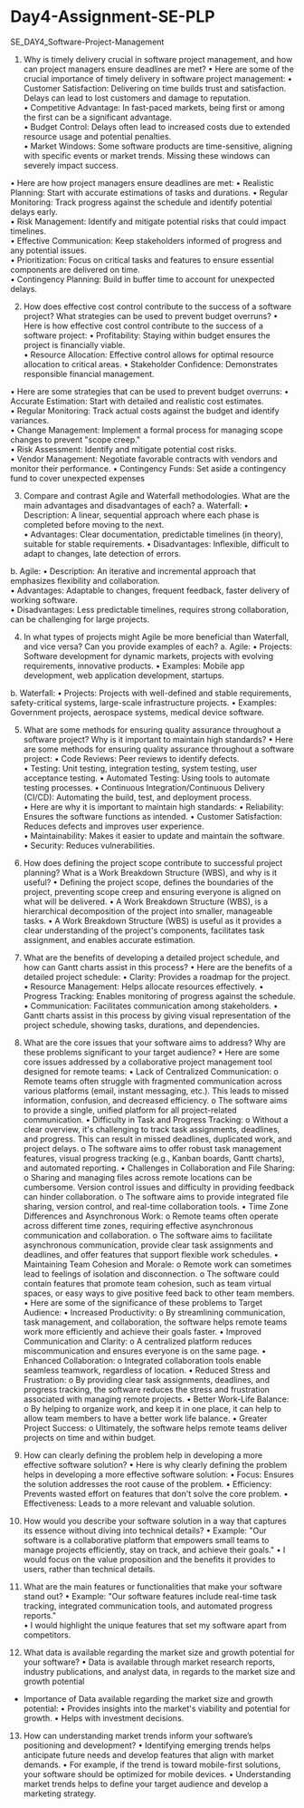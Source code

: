 # Day4-Assignment-SE-PLP

SE_DAY4_Software-Project-Management

1. Why is timely delivery crucial in software project management, and how can project managers ensure deadlines are met?
•	Here are some of the crucial importance of timely delivery in software project management: 
•	Customer Satisfaction: Delivering on time builds trust and satisfaction. Delays can lead to lost customers and damage to reputation.   
•	Competitive Advantage: In fast-paced markets, being first or among the first can be a significant advantage.   
•	Budget Control: Delays often lead to increased costs due to extended resource usage and potential penalties.   
•	Market Windows: Some software products are time-sensitive, aligning with specific events or market trends. Missing these windows can severely impact success.   

•	 Here are how project managers ensure deadlines are met: 
•	Realistic Planning: Start with accurate estimations of tasks and durations.
•	Regular Monitoring: Track progress against the schedule and identify potential delays early.   
•	Risk Management: Identify and mitigate potential risks that could impact timelines.   
•	Effective Communication: Keep stakeholders informed of progress and any potential issues.   
•	Prioritization: Focus on critical tasks and features to ensure essential components are delivered on time.   
•	Contingency Planning: Build in buffer time to account for unexpected delays.

2.	How does effective cost control contribute to the success of a software project? What strategies can be used to prevent budget overruns?
•	Here is how effective cost control contribute to the success of a software project: 
•	Profitability: Staying within budget ensures the project is financially viable.   
•	Resource Allocation: Effective control allows for optimal resource allocation to critical areas.
•	Stakeholder Confidence: Demonstrates responsible financial management.

•	Here are some strategies that can be used to prevent budget overruns: 
•	Accurate Estimation: Start with detailed and realistic cost estimates.   
•	Regular Monitoring: Track actual costs against the budget and identify variances.   
•	Change Management: Implement a formal process for managing scope changes to prevent "scope creep."   
•	Risk Assessment: Identify and mitigate potential cost risks.   
•	Vendor Management: Negotiate favorable contracts with vendors and monitor their performance.
•	Contingency Funds: Set aside a contingency fund to cover unexpected expenses

3.	Compare and contrast Agile and Waterfall methodologies. What are the main advantages and disadvantages of each?
a.	Waterfall: 
•	Description: A linear, sequential approach where each phase is completed before moving to the next.   
•	Advantages: Clear documentation, predictable timelines (in theory), suitable for stable requirements.
•	Disadvantages: Inflexible, difficult to adapt to changes, late detection of errors.

b.	Agile: 
•	Description: An iterative and incremental approach that emphasizes flexibility and collaboration.   
•	Advantages: Adaptable to changes, frequent feedback, faster delivery of working software.   
•	Disadvantages: Less predictable timelines, requires strong collaboration, can be challenging for large projects.


4.	In what types of projects might Agile be more beneficial than Waterfall, and vice versa? Can you provide examples of each?
a.	Agile: 
•	Projects: Software development for dynamic markets, projects with evolving requirements, innovative products.
•	Examples: Mobile app development, web application development, startups.

b.	Waterfall: 
•	Projects: Projects with well-defined and stable requirements, safety-critical systems, large-scale infrastructure projects.
•	Examples: Government projects, aerospace systems, medical device software.


5.	What are some methods for ensuring quality assurance throughout a software project? Why is it important to maintain high standards?
•	Here are some methods for ensuring quality assurance throughout a software project: 
•	Code Reviews: Peer reviews to identify defects.   
•	Testing: Unit testing, integration testing, system testing, user acceptance testing.
•	Automated Testing: Using tools to automate testing processes.
•	Continuous Integration/Continuous Delivery (CI/CD): Automating the build, test, and deployment process.   
•	Here are why it is important to maintain high standards: 
•	Reliability: Ensures the software functions as intended.
•	Customer Satisfaction: Reduces defects and improves user experience.   
•	Maintainability: Makes it easier to update and maintain the software.   
•	Security: Reduces vulnerabilities.

6.	How does defining the project scope contribute to successful project planning? What is a Work Breakdown Structure (WBS), and why is it useful?
•	Defining the project scope, defines the boundaries of the project, preventing scope creep and ensuring everyone is aligned on what will be delivered.
•	A Work Breakdown Structure (WBS), is a hierarchical decomposition of the project into smaller, manageable tasks.
•	A Work Breakdown Structure (WBS) is useful as it provides a clear understanding of the project's components, facilitates task assignment, and enables accurate estimation.

7.	What are the benefits of developing a detailed project schedule, and how can Gantt charts assist in this process?
•	Here are the benefits of a detailed project schedule: 
•	Clarity: Provides a roadmap for the project.
•	Resource Management: Helps allocate resources effectively.
•	Progress Tracking: Enables monitoring of progress against the schedule.
•	Communication: Facilitates communication among stakeholders.
•	Gantt charts assist in this process by giving visual representation of the project schedule, showing tasks, durations, and dependencies.

8.	What are the core issues that your software aims to address? Why are these problems significant to your target audience?
•	Here are some core issues addressed by a collaborative project management tool designed for remote teams:
•	Lack of Centralized Communication: 
o	Remote teams often struggle with fragmented communication across various platforms (email, instant messaging, etc.). This leads to missed information, confusion, and decreased efficiency.
o	The software aims to provide a single, unified platform for all project-related communication.
•	Difficulty in Task and Progress Tracking: 
o	Without a clear overview, it's challenging to track task assignments, deadlines, and progress. This can result in missed deadlines, duplicated work, and project delays.
o	The software aims to offer robust task management features, visual progress tracking (e.g., Kanban boards, Gantt charts), and automated reporting.
•	Challenges in Collaboration and File Sharing: 
o	Sharing and managing files across remote locations can be cumbersome. Version control issues and difficulty in providing feedback can hinder collaboration.
o	The software aims to provide integrated file sharing, version control, and real-time collaboration tools.
•	Time Zone Differences and Asynchronous Work: 
o	Remote teams often operate across different time zones, requiring effective asynchronous communication and collaboration.
o	The software aims to facilitate asynchronous communication, provide clear task assignments and deadlines, and offer features that support flexible work schedules.
•	Maintaining Team Cohesion and Morale: 
o	Remote work can sometimes lead to feelings of isolation and disconnection.
o	The software could contain features that promote team cohesion, such as team virtual spaces, or easy ways to give positive feed back to other team members.
•	Here are some of the significance of these problems  to Target Audience:
•	Increased Productivity: 
o	By streamlining communication, task management, and collaboration, the software helps remote teams work more efficiently and achieve their goals faster.
•	Improved Communication and Clarity: 
o	A centralized platform reduces miscommunication and ensures everyone is on the same page.
•	Enhanced Collaboration: 
o	Integrated collaboration tools enable seamless teamwork, regardless of location.
•	Reduced Stress and Frustration: 
o	By providing clear task assignments, deadlines, and progress tracking, the software reduces the stress and frustration associated with managing remote projects.
•	Better Work-Life Balance: 
o	By helping to organize work, and keep it in one place, it can help to allow team members to have a better work life balance.
•	Greater Project Success: 
o	Ultimately, the software helps remote teams deliver projects on time and within budget.

9.	How can clearly defining the problem help in developing a more effective software solution?
•	Here is why clearly defining the problem helps in developing a more effective software solution: 
•	Focus: Ensures the solution addresses the root cause of the problem.
•	Efficiency: Prevents wasted effort on features that don't solve the core problem.
•	Effectiveness: Leads to a more relevant and valuable solution.

10.	How would you describe your software solution in a way that captures its essence without diving into technical details?
•	Example: "Our software is a collaborative platform that empowers small teams to manage projects efficiently, stay on track, and achieve their goals."
•	I would focus on the value proposition and the benefits it provides to users, rather than technical details.

11.	What are the main features or functionalities that make your software stand out?
• Example: "Our software features include real-time task tracking, integrated communication tools, and automated progress reports."  
•	I would highlight the unique features that set my software apart from competitors. 
       
12.	What data is available regarding the market size and growth potential for your software?
•	Data is available through market research reports, industry publications, and analyst data, in regards to the market size and growth potential
-	Importance of Data available regarding the market size and growth potential: 
•	Provides insights into the market's viability and potential for growth.
•	Helps with investment decisions.

13.	How can understanding market trends inform your software’s positioning and development?
• Identifying emerging trends helps anticipate future needs and develop features that align with market demands. 
• For example, if the trend is toward mobile-first solutions, your software should be optimized for mobile devices. 
• Understanding market trends helps to define your target audience and develop a marketing strategy.
